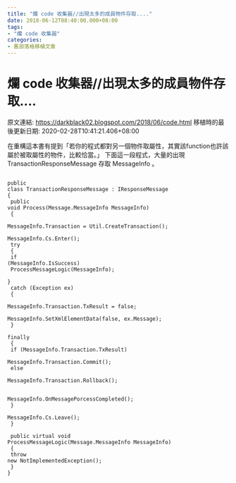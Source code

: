 ```yaml
---
title: "爛 code 收集器//出現太多的成員物件存取...."
date: 2018-06-12T08:40:00.000+08:00
tags: 
- "爛 code 收集器"
categories:
- 舊部落格移植文章
---
```


# 爛 code 收集器//出現太多的成員物件存取....

原文連結: https://darkblack02.blogspot.com/2018/06/code.html
移植時的最後更新日期: 2020-02-28T10:41:21.406+08:00

在重構這本書有提到「若你的程式都對另一個物件取屬性，其實該function也許該屬於被取屬性的物件，比較恰當。」  下面這一段程式，大量的出現 TransactionResponseMessage 存取 MessageInfo 。   <br /><pre class="prettyprint"><code class="language-cpp"><br />public class TransactionResponseMessage : IResponseMessage<br />{<br />  public void Process(Message.MessageInfo MessageInfo)<br />  {<br />    MessageInfo.Transaction = Util.CreateTransaction();<br />    MessageInfo.Cs.Enter();<br />    try<br />    {<br />      if (MessageInfo.IsSuccess)<br />        ProcessMessageLogic(MessageInfo);<br />    }<br />    catch (Exception ex)<br />    {<br />      MessageInfo.Transaction.TxResult = false;<br />      MessageInfo.SetXmlElementData(false, ex.Message);<br />    }<br />    finally<br />    {<br />      if (MessageInfo.Transaction.TxResult)<br />          MessageInfo.Transaction.Commit();<br />      else<br />          MessageInfo.Transaction.Rollback();<br /><br />      MessageInfo.OnMessagePorcessCompleted();<br />    }<br />    MessageInfo.Cs.Leave();<br />  }<br /><br />  public virtual void ProcessMessageLogic(Message.MessageInfo MessageInfo)<br />  {<br />      throw new NotImplementedException();<br />  }<br />}<br /></code></pre>
